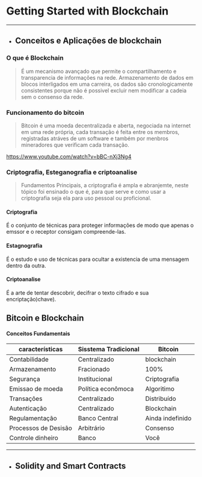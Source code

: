 # Getting Started with Blockchain

---

 * ## **Conceitos e Aplicações de blockchain**

### O que é Blockchain

>É um mecanismo avançado que permite o compartilhamento e transparencia de informações na rede. Armazenamento de dados em blocos interligados em uma carreira, os dados são cronologicamente consistentes porque não é possivel excluir nem modificar a cadeia sem o consenso da rede.

### Funcionamento do bitcoin 

>Bitcoin é uma moeda decentralizada e aberta, negociada na internet em uma rede própria, cada transação é feita entre os membros, registradas atráves de um software e também por menbros mineradores que verificam cada transação. 

<https://www.youtube.com/watch?v=bBC-nXj3Ng4>

### Criptografia, Esteganografia e criptoanalise

> Fundamentos Principais, a criptografia é ampla e abranjemte, neste tópico foi ensinado o que é, para que serve e como usar a criptografia seja ela para uso pessoal ou proficional.
#### Criptografia
É o conjunto de técnicas para proteger informações de modo que apenas o emssor e o receptor consigam compreende-las.
#### Estagnografia 
É o estudo e uso de técnicas para ocultar a existencia de uma mensagem dentro da outra.
#### Criptoanalise
É a arte de tentar descobrir, decifrar o texto cifrado e sua encriptação)chave). 

## Bitcoin e Blockchain
#### Conceitos Fundamentais

| características | Sisstema Tradicional | Bitcoin |
|-----------------|----------------------|-------|
| Contabilidade|Centralizado| blockchain|
|Armazenamento|Fracionado|100% |
|Segurança|Institucional|Criptografia |
|Emissao de moeda|Política econômoca|Algoritimo|
|Transações |Centralizado|Distribuído|
|Autenticação|Centralizado|Blockchain|
|Regulamentação|Banco Central|Ainda indefinido|
|Processos de Desisão|Arbitrário|Consenso|
|Controle dinheiro|Banco|Você|









---
* ## **Solidity and Smart Contracts**
 
